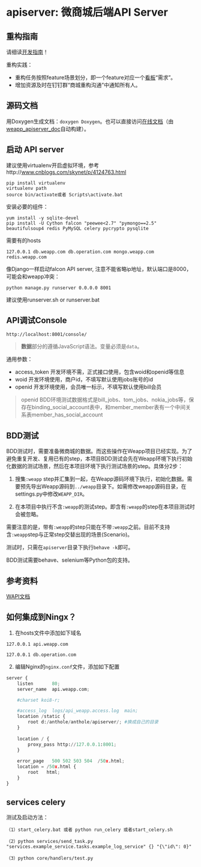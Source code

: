 # apiserver: 微商城后端API Server #

## 重构指南 ##

请细读[开发指南](http://git.weizzz.com:8082/weapp/apiserver/wikis/home)！

重构实践：
 * 重构任务按照feature场景划分，即一个feature对应一个[看板](http://newproject.weizoom.com:8088/project/maintaince/?project_id=37)“需求”。
 * 增加资源及时在钉钉群“商城重构沟通”中通知所有人。


## 源码文档 ##
用Doxygen生成文档：`doxygen Doxygen`。也可以直接访问[在线文档](http://s01.gaoliqi.com:82/doc/apiserver)（由[weapp_apiserver_doc](http://s01.gaoliqi.com:8081/jenkins/job/weapp_apiserver_doc/)自动构建）。

## 启动 API server ##

建议使用virtualenv开启虚拟环境，参考http://www.cnblogs.com/skynet/p/4124763.html
```
pip install virtualenv
virtualenv path
source bin/activate或者 Scripts\activate.bat
```

安装必要的组件：
```
yum install -y sqlite-devel
pip install -U Cython falcon "peewee<2.7" "pymongo==2.5" beautifulsoup4 redis PyMySQL celery pycrypto pysqlite
```

需要有的hosts
```
127.0.0.1 db.weapp.com db.operation.com mongo.weapp.com redis.weapp.com
```

像Django一样启动falcon API server, 注意不能省略ip地址，默认端口是8000，可能会和weapp冲突：
```
python manage.py runserver 0.0.0.0 8001
```
建议使用runserver.sh or runserver.bat

## API调试Console ##

```
http://localhost:8001/console/
```

> **数据**部分的遵循JavaScript语法。变量必须是`data`。

通用参数：
* access_token 开发环境不需，正式接口使用，包含woid和openid等信息
* woid 开发环境使用，商户id，不填写默认使用jobs账号的id
* openid 开发环境使用，会员唯一标示，不填写默认使用bill会员

> openid BDD环境测试数据格式是bill_jobs、tom_jobs、nokia_jobs等，保存在binding_social_account表中，和member_member表有一个中间关系表member_has_social_account

## BDD测试 ##

BDD测试时，需要准备微商城的数据。而这些操作在Weapp项目已经实现。为了避免重复开发、复用已有的step，本项目BDD测试会先在Weapp环境下执行初始化数据的测试场景，然后在本项目环境下执行测试场景的step。具体分2步：

1. 搜集`:weapp` step并汇集到一起，在Weapp源码环境下执行，初始化数据。需要预先导出Weapp源码到`../weapp`目录下。如需修改weapp源码目录，在settings.py中修改`WEAPP_DIR`。

2. 在本项目中执行不含`:weapp`的测试step。即含有`:weapp`的step在本项目测试时会被忽略。

需要注意的是，带有`:weapp`的step只能在不带`:weapp`之前。目前不支持含`:weapp`step与正常step交替出现的场景(Scenario)。

测试时，只需在`apiserver`目录下执行`behave -k`即可。

BDD测试需要behave、selenium等Python包的支持。


## 参考资料 ##

[WAPI文档](http://git.weizzz.com:8082/weizoom/Weapp/wikis/WAPI_home)

## 如何集成到Ningx？ ##
1. 在hosts文件中添加如下域名
```
127.0.0.1 api.weapp.com
```
```
127.0.0.1 db.operation.com
```
2. 编辑Nginx的`nginx.conf`文件，添加如下配置
```py
server {
    listen       80;
    server_name  api.weapp.com;

    #charset koi8-r;

    #access_log  logs/api_weapp.access.log  main;
    location /static {
        root d:/anthole/anthole/apiserver/; #换成自己的目录
    }
    
    location / {
        proxy_pass http://127.0.0.1:8001;
    }
    
    error_page   500 502 503 504  /50x.html;
    location = /50x.html {
        root   html;
    }
}
```

## services celery ##
测试及启动方法： 
```
（1）start_celery.bat 或者 python run_celery 或者start_celery.sh
```
```
（2）python services/send_task.py "services.example_service.tasks.example_log_service" {} "{\"id\": 0}" 
```
```
（3）python core/handlers/test.py
```


